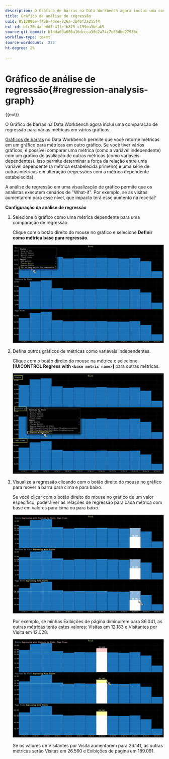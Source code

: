 ```yaml
---
description: O Gráfico de barras na Data Workbench agora inclui uma comparação de regressão para várias métricas em vários gráficos.
title: Gráfico de análise de regressão
uuid: 8512890e-f42b-4dce-826a-2b4bf2a215f4
exl-id: bfc76c4a-edd5-41fe-b875-c199ea3beab5
source-git-commit: b1dda69a606a16dccca30d2a74c7e63dbd27936c
workflow-type: tm+mt
source-wordcount: '272'
ht-degree: 2%

---
```


# Gráfico de análise de regressão{#regression-analysis-graph}

{{eol}}

O Gráfico de barras na Data Workbench agora inclui uma comparação de regressão para várias métricas em vários gráficos.

[Gráficos de barras](https://experienceleague.adobe.com/docs/data-workbench/using/client/analysis-visualizations/graphs/c-graphs.html) no Data Workbench permite que você retorne métricas em um gráfico para métricas em outro gráfico. Se você tiver vários gráficos, é possível comparar uma métrica (como a variável independente) com um gráfico de avaliação de outras métricas (como variáveis dependentes). Isso permite determinar a força da relação entre uma variável dependente (a métrica estabelecida primeiro) e uma série de outras métricas em alteração (regressões com a métrica dependente estabelecida).

A análise de regressão em uma visualização de gráfico permite que os analistas executem cenários de &quot;What-if&quot;. Por exemplo, se as visitas aumentarem para esse nível, que impacto terá esse aumento na receita?

**Configuração da análise de regressão**

1. Selecione o gráfico como uma métrica dependente para uma comparação de regressão.

   Clique com o botão direito do mouse no gráfico e selecione **Definir como métrica base para regressão**.

   ![](assets/c_graph_regression_1.png)

1. Defina outros gráficos de métricas como variáveis independentes.

   Clique com o botão direito do mouse na métrica e selecione **[!UICONTROL Regress with `<base metric name>`]** para outras métricas.

   ![](assets/c_graph_regression.png)

1. Visualize a regressão clicando com o botão direito do mouse no gráfico para mover a barra para cima e para baixo.

   Se você clicar com o botão direito do mouse no gráfico de um valor específico, poderá ver as relações de regressão para cada métrica com base em valores para cima ou para baixo.

   ![](assets/c_graph_regression_2.png)

   Por exemplo, se minhas Exibições de página diminuírem para 86.041, as outras métricas terão estes valores: Visitas em 12.183 e Visitantes por Visita em 12.028.

   ![](assets/c_graph_regression_3.png)

   Se os valores de Visitantes por Visita aumentarem para 26.141, as outras métricas serão Visitas em 26.560 e Exibições de página em 189.091.
